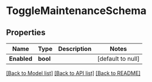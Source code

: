 # ToggleMaintenanceSchema

## Properties
Name | Type | Description | Notes
------------ | ------------- | ------------- | -------------
**Enabled** | **bool** |  | [default to null]

[[Back to Model list]](../README.md#documentation-for-models) [[Back to API list]](../README.md#documentation-for-api-endpoints) [[Back to README]](../README.md)

